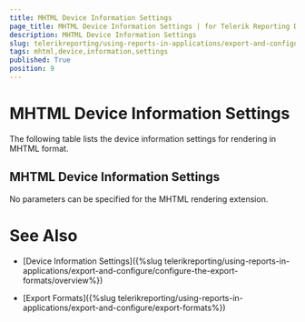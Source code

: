 ```yaml
---
title: MHTML Device Information Settings
page_title: MHTML Device Information Settings | for Telerik Reporting Documentation
description: MHTML Device Information Settings
slug: telerikreporting/using-reports-in-applications/export-and-configure/configure-the-export-formats/mhtml-device-information-settings
tags: mhtml,device,information,settings
published: True
position: 9
---
```


# MHTML Device Information Settings



The following table lists the device information settings for rendering in MHTML format.

## MHTML Device Information Settings

No parameters can be specified for the MHTML rendering extension.

# See Also


 * [Device Information Settings]({%slug telerikreporting/using-reports-in-applications/export-and-configure/configure-the-export-formats/overview%})

 * [Export Formats]({%slug telerikreporting/using-reports-in-applications/export-and-configure/export-formats%})
